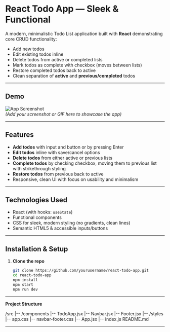 # React Todo App — Sleek & Functional

A modern, minimalistic Todo List application built with **React** demonstrating core CRUD functionality:

- Add new todos
- Edit existing todos inline
- Delete todos from active or completed lists
- Mark todos as complete with checkbox (moves between lists)
- Restore completed todos back to active
- Clean separation of **active** and **previous/completed** todos

---

## Demo

![App Screenshot](https://ibb.co/hJkybBpN)  
*(Add your screenshot or GIF here to showcase the app)*

---

## Features

- **Add todos** with input and button or by pressing Enter
- **Edit todos** inline with save/cancel options
- **Delete todos** from either active or previous lists
- **Complete todos** by checking checkbox, moving them to previous list with strikethrough styling
- **Restore todos** from previous back to active
- Responsive, clean UI with focus on usability and minimalism

---

## Technologies Used

- React (with hooks: `useState`)
- Functional components
- CSS for sleek, modern styling (no gradients, clean lines)
- Semantic HTML5 & accessible inputs/buttons

---

## Installation & Setup

1. **Clone the repo**

   ```bash
   git clone https://github.com/yourusername/react-todo-app.git
   cd react-todo-app
   npm install
   npm start
   npm run dev
 --- 

**Project Structure**

/src
  |-- /components
       |-- TodoApp.jsx
       |-- Navbar.jsx
       |-- Footer.jsx
  |-- /styles
       |-- app.css
       |-- navbar-footer.css
  |-- App.jsx
  |-- index.js
README.md

 ---

   


